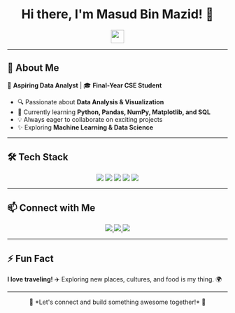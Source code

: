<h1 align="center">Hi there, I'm Masud Bin Mazid! 👋</h1>

<p align="center">
  <img src="https://media.giphy.com/media/hvRJCLFzcasrR4ia7z/giphy.gif" width="30px"/>
</p>

---

## 🌟 About Me  
🚀 **Aspiring Data Analyst** | 🎓 **Final-Year CSE Student**  

- 🔍 Passionate about **Data Analysis & Visualization**  
- 🐍 Currently learning **Python, Pandas, NumPy, Matplotlib, and SQL**  
- 💡 Always eager to collaborate on exciting projects  
- ✨ Exploring **Machine Learning & Data Science**  

---

## 🛠️ Tech Stack  

<div align="center">  
  <img src="https://img.shields.io/badge/Python-3776AB?style=for-the-badge&logo=python&logoColor=white" />
  <img src="https://img.shields.io/badge/Numpy-013243?style=for-the-badge&logo=numpy&logoColor=white" />
  <img src="https://img.shields.io/badge/Pandas-150458?style=for-the-badge&logo=pandas&logoColor=white" />
  <img src="https://img.shields.io/badge/Matplotlib-11557C?style=for-the-badge&logo=matplotlib&logoColor=white" />
  <img src="https://img.shields.io/badge/SQL-4479A1?style=for-the-badge&logo=sqlite&logoColor=white" />
</div>  

---

## 📫 Connect with Me  

<p align="center">
  <a href="https://t.me/MasudBinMazid">
    <img src="https://img.shields.io/badge/Telegram-%40MasudBinMazid-26A5E4?style=for-the-badge&logo=telegram&logoColor=white" />
  </a>
  <a href="https://github.com/MasudBinMazid">
    <img src="https://img.shields.io/badge/GitHub-MasudBinMazid-181717?style=for-the-badge&logo=github&logoColor=white" />
  </a>
  <a href="https://www.facebook.com/MasudBinMazid">
    <img src="https://img.shields.io/badge/Facebook-MasudBinMazid-1877F2?style=for-the-badge&logo=facebook&logoColor=white" />
  </a>
</p>

---

## ⚡ Fun Fact  
**I love traveling!** ✈️ Exploring new places, cultures, and food is my thing. 🌍  

---

<p align="center">  
  🔹 *Let's connect and build something awesome together!* 🚀  
</p>
